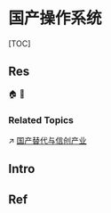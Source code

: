 # 国产操作系统

[TOC]



## Res
🏠 
🚧 


### Related Topics
↗ [国产替代与信创产业](../../../CyberSecurity/国产替代与信创产业.md)



## Intro



## Ref
[CentOS 停止维护，今天来咱们聊聊 国产操作系统 中有哪些顶流~！]: https://mp.weixin.qq.com/s/p1e4ainT3aajDJchdtsTaw

